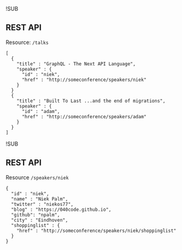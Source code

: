 <!-- .slide: data-background="images/past.jpg" data-transition="slide" data-background-transition="fade" -->

!SUB
## REST API

Resource: `/talks`
```
[
  {
    "title" : "GraphQL - The Next API Language",
    "speaker" : {
      "id" : "niek",
      "href" : "http://someconference/speakers/niek"
    }
  }
  {
    "title" : "Built To Last ...and the end of migrations",
    "speaker" : {
      "id" : "adam",
      "href" : "http://someconference/speakers/adam"
    }
  }
]
```

!SUB
## REST API
Resource `/speakers/niek`

```
{
  "id" : "niek",
  "name" : "Niek Palm",
  "twitter" : "niekos77",
  "blog" : "https://040code.github.io",
  "github": "npalm",
  "city" : "Eindhoven",
  "shoppinglist" : {
    "href" : "http://someconference/speakers/niek/shoppinglist"
  }
}
```
